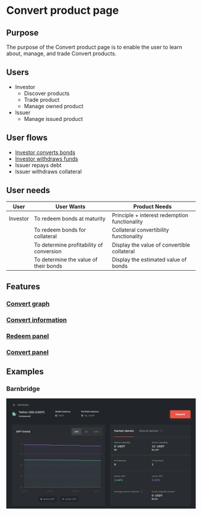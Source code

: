 # Convert product page

## Purpose

The purpose of the Convert product page is to enable the user to learn about, manage, and trade Convert products.

## Users

- Investor
  - Discover products
  - Trade product
  - Manage owned product
- Issuer
  - Manage issued product

## User flows

- [Investor converts bonds](../../../../spec/user_flows/investor_converts_bonds.md)
- [Investor withdraws funds](../../../../spec/user_flows/investor_withdraws_funds.md)
- Issuer repays debt
- Issuer withdraws collateral

## User needs

| User     | User Wants                               | Product Needs                                 |
| -------- | ---------------------------------------- | --------------------------------------------- |
| Investor | To redeem bonds at maturity              | Principle + interest redemption functionality |
|          | To redeem bonds for collateral           | Collateral convertibility functionality       |
|          | To determine profitability of conversion | Display the value of convertible collateral   |
|          | To determine the value of their bonds    | Display the estimated value of bonds          |

## Features

### [Convert graph](features/graph.md)

### [Convert information](features/information.md)

### [Redeem panel](features/redeem_panel.md)

### [Convert panel](features/convert_panel.md)

## Examples

### Barnbridge

![](../../../../spec/assets/barnbridge/bond_page.png)
